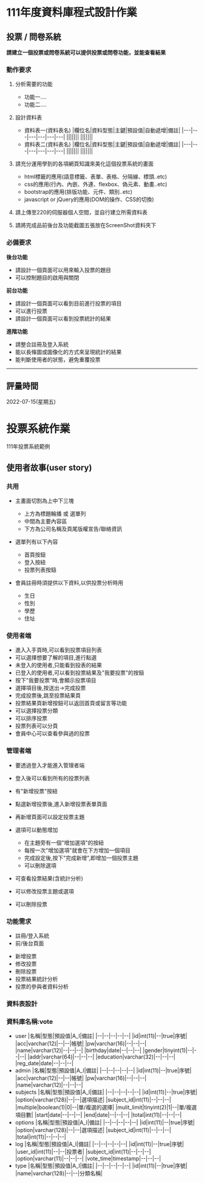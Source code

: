 # 111年度資料庫程式設計作業

## 投票 / 問卷系統
**請建立一個投票或問卷系統可以提供投票或問卷功能，並能查看結果**

### 動作要求
1. 分析需要的功能
    * 功能一....
    * 功能二....


2. 設計資料表
    * 資料表一(資料表名)
        |欄位名|資料型態|主鍵|預設值|自動遞增|備註|
        |---|---|---|---|---|---|
        |||||||
        |||||||
    * 資料表二(資料表名)
        |欄位名|資料型態|主鍵|預設值|自動遞增|備註|
        |---|---|---|---|---|---|
        |||||||
        |||||||

3. 請充分運用學到的各項網頁知識來美化這個投票系統的畫面
    * html標籤的應用(語意標籤、表單、表格、分隔線、標頭..etc)
    * css的應用(行內、內嵌、外連、flexbox、偽元素、動畫..etc)
    * bootstrap的應用(排版功能、元件、類別..etc)
    * javascript or jQuery的應用(DOM的操作、CSS的切換)

4. 請上傳至220的伺服器個人空間，並自行建立所需資料表

5. 請將完成品前後台及功能截圖五張放在ScreenShot資料夾下


### 必備要求
**後台功能**
* 請設計一個頁面可以用來輸入投票的題目
* 可以控制題目的啟用與關閉

**前台功能**
* 請設計一個頁面可以看到目前進行投票的項目
* 可以進行投票
* 請設計一個頁面可以看到投票統計的結果

**進階功能**
* 請整合註冊及登入系統
* 能以長條圖或圖像化的方式來呈現統計的結果
* 能判斷使用者的狀態，避免重覆投票
----------------------------------------------------------------------------------------------------------------------------
## 評量時間
2022-07-15(星期五)
# 投票系統作業
111年投票系統範例

## 使用者故事(user story)


### 共用<!-- 前後端共用 -->
* 主畫面切割為上中下三塊
    * 上方為標題輪播 或 選單列
    * 中間為主要內容區
    * 下方為公司名稱及頁尾版權宣告/聯絡資訊

* 選單列有以下內容
    * 首頁按鈕
    * 登入按紐
    * 投票列表按鈕

* 會員註冊時須提供以下資料,以供投票分析時用
    * 生日<!-- 年齡會變化,使用生日這種不會變動的資料透過計算獲得年齡 -->
    * 性別
    * 學歷
    * 住址<!-- 分析地區,投票的使用者分析,作為樣本參考不同地區投票結果的差異原因  -->
    
    
### 使用者端<!-- 前台系統 -->
* 進入入手頁時,可以看到投票項目列表
* 可以選擇想要了解的項目,進行點選
* 未登入的使用者,只能看到投表的結果
* 已登入的使用者,可以看到投票結果及"我要投票"的按鈕
* 按下"我要投票"時,會顯示投票項目
* 選擇項目後,按送出->完成投票
* 完成投票後,跳至投票結果頁
* 投票結果頁新增按鈕可以返回首頁或留言等功能
* 可以選擇投票分類
* 可以排序投票
* 投票列表可以分頁
* 會員中心可以查看參與過的投票


### 管理者端<!-- 後臺系統 -->
* 要透過登入才能進入管理者端<!-- 登入的權限差異設置 -->
* 登入後可以看到所有的投票列表
* 有"新增投票"按紐<!-- 提供一個按鈕,用於新增投票 -->
* 點選新增投票後,進入新增投票表單頁面
* 再新增頁面可以設定投票主題

* 選項可以動態增加
    * 在主題旁有一個"增加選項"的按紐
    * 每按一次"增加選項"就會在下方增加一個項目
    * 完成設定後,按下"完成新增",即增加一個投票主題
    * 可以刪除選項

* 可查看投票結果(含統計分析)
* 可以修改投票主題或選項
* 可以刪除投票

### 功能需求<!-- 獨出的功能 -->
* 註冊/登入系統
* 前/後台頁面
<!-- 前後台=看的到的東西(頁面),前台for使用者,後台for管理者 -->
<!-- 前後端=前端是以技術呈現方式給使用者看,後端技術是背後運作的程式碼=看不到的東西 -->
* 新增投票
* 修改投票
* 刪除投票
* 投票結果統計分析
* 投票的參與者資料分析

<!-- 根據上述的user story和功能結果,設計出資料表 對應欄位與功能需求 -->
### 資料表設計
### 資料庫名稱:vote
* user
    |名稱|型態|預設值|A_I|備註|
    |--|--|--|--|--|
    |id|int(11)|--|true|序號|
    |acc|varchar(12)|--|--|帳號|
    |pw|varchar(16)|--|--|--|
    |name|varchar(12)|--|--|--|
    |birthday|date|--|--|--|
    |gender|tinyint(1)|--|--|--|
    |addr|varchar(64)|--|--|--|
    |education|varchar(32)|--|--|--|
    |reg_date|date|--|--|--|
* admin
    |名稱|型態|預設值|A_I|備註|
    |--|--|--|--|--|
    |id|int(11)|--|true|序號|
    |acc|varchar(12)|--|--|帳號|
    |pw|varchar(16)|--|--|--|
    |name|varchar(12)|--|--|--|
* subjects <!-- 該題目多少人來投票 -->
    |名稱|型態|預設值|A_I|備註|
    |--|--|--|--|--|
    |id|int(11)|--|true|序號|
    |option|varchar(128)|--|--|選項描述|
    |subject_id|int(11)|--|--|--|
    |multiple|boolean(1)|0|--|單/複選的選擇|<!-- 用於選擇單複選,1=複選,0=單選 -->
    |mulit_limit|tinyint(2)|1|--|單/複選項目數|<!-- 2位數可以複選到99項 -->
    |start|date|--|--|--|
    |end|date|--|--|--|
    |total|int(11)|--|--|--|
* options <!-- 每一個選項被投了幾次 -->
    |名稱|型態|預設值|A_I|備註|
    |--|--|--|--|--|
    |id|int(11)|--|true|序號|
    |option|varchar(128)|--|--|選項描述|
    |subject_id|int(11)|--|--|--|
    |total|int(11)|--|--|--|
* log <!-- 紀錄誰對哪個選項與題目做投票動作,並對此做出細部分析 -->
    |名稱|型態|預設值|A_I|備註|
    |--|--|--|--|--|
    |id|int(11)|--|true|序號|
    |user_id|int(11)|--|--|投票者|<!-- 誰 -->
    |subject_id|int(11)|--|--|--|<!-- 投哪一個題目 -->
    |option|varchar(11)|--|--|--|<!-- 投的題目所選的選項為何 -->
    |vote_time|timestamp|--|--|--|<!-- 因為投票時間長使用timestamp,需準確到秒數 -->
* type <!-- 通常用於當作關鍵字分類 -->
    |名稱|型態|預設值|A_I|備註|
    |--|--|--|--|--|
    |id|int(11)|--|true|序號|
    |name|varchar(128)|--|--|分類名稱|<!-- 投票內容分類名稱,對應到subjects的subject_id -->